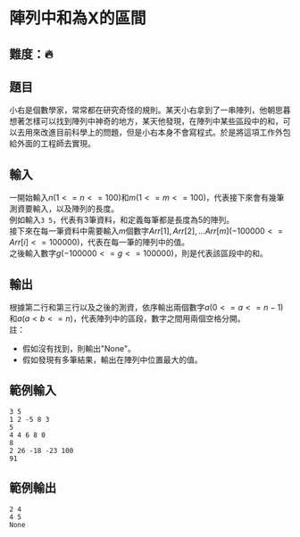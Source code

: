 # 陣列中和為X的區間

## 難度：🔥

## 題目
小右是個數學家，常常都在研究奇怪的規則。某天小右拿到了一串陣列，他朝思暮想著怎樣可以找到陣列中神奇的地方，某天他發現，在陣列中某些區段中的和，可以去用來改進目前科學上的問題，但是小右本身不會寫程式。於是將這項工作外包給外面的工程師去實現。

## 輸入
一開始輸入$n (1<=n<=100)$和$m (1<=m<=100)$，代表接下來會有幾筆測資要輸入，以及陣列的長度。  
例如輸入`3 5`，代表有3筆資料，和定義每筆都是長度為5的陣列。  
接下來在每一筆資料中需要輸入$m$個數字$Arr[1],Arr[2],...Arr[m] (-100000<=Arr[i]<=100000)$，代表在每一筆的陣列中的值。  
之後輸入數字$g (-100000<=g<=100000)$，則是代表該區段中的和。

## 輸出
根據第二行和第三行以及之後的測資，依序輸出兩個數字$a (0<=a<=n-1)$和$a (a<b<=n)$，代表陣列中的區段，數字之間用兩個空格分開。  
註：
- 假如沒有找到，則輸出"None"。  
- 假如發現有多筆結果，輸出在陣列中位置最大的值。

## 範例輸入
```
3 5
1 2 -5 8 3
5
4 4 6 8 0
8
2 26 -18 -23 100
91
```
## 範例輸出
```
2 4
4 5
None
```
